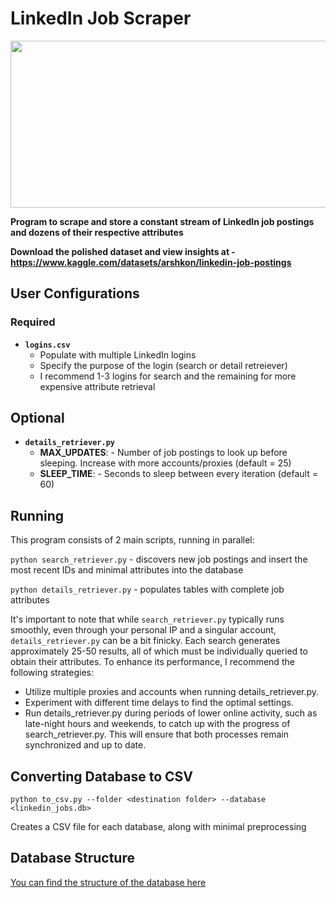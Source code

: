 # LinkedIn Job Scraper

<img src="media/logo.jpg" width="530" height="267">

**Program to scrape and store a constant stream of LinkedIn job postings and dozens of their respective attributes**

**Download the polished dataset and view insights at - https://www.kaggle.com/datasets/arshkon/linkedin-job-postings**

## User Configurations

### Required
- **```logins.csv```**
  - Populate with multiple LinkedIn logins
  - Specify the purpose of the login (search or detail retreiever)
  - I recommend 1-3 logins for search and the remaining for more expensive attribute retrieval
## Optional
- **```details_retriever.py```**
  - **MAX_UPDATES**: - Number of job postings to look up before sleeping. Increase with more accounts/proxies (default = 25)
  - **SLEEP_TIME**: - Seconds to sleep between every iteration (default = 60)

## Running

This program consists of 2 main scripts, running in parallel:

```python search_retriever.py``` - discovers new job postings and insert the most recent IDs and minimal attributes into the database

```python details_retriever.py``` - populates tables with complete job attributes


It's important to note that while ```search_retriever.py``` typically runs smoothly, even through your personal IP and a singular account, ```details_retriever.py``` can be a bit finicky. Each search generates approximately 25-50 results, all of which must be individually queried to obtain their attributes. To enhance its performance, I recommend the following strategies:

- Utilize multiple proxies and accounts when running details_retriever.py.
- Experiment with different time delays to find the optimal settings.
- Run details_retriever.py during periods of lower online activity, such as late-night hours and weekends, to catch up with the progress of search_retriever.py. This will ensure that both processes remain synchronized and up to date.

## Converting Database to CSV

```python to_csv.py --folder <destination folder> --database <linkedin_jobs.db>```

Creates a CSV file for each database, along with minimal preprocessing


## Database Structure

[You can find the structure of the database here](DatabaseStructure.md)
